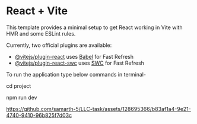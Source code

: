 # React + Vite

This template provides a minimal setup to get React working in Vite with HMR and some ESLint rules.

Currently, two official plugins are available:

- [@vitejs/plugin-react](https://github.com/vitejs/vite-plugin-react/blob/main/packages/plugin-react/README.md) uses [Babel](https://babeljs.io/) for Fast Refresh
- [@vitejs/plugin-react-swc](https://github.com/vitejs/vite-plugin-react-swc) uses [SWC](https://swc.rs/) for Fast Refresh


To run the application type below commands in terminal- 

cd project 

npm run dev



https://github.com/samarth-5/LLC-task/assets/128695366/b83af1a4-9e21-4740-9410-96b825f7d03c

